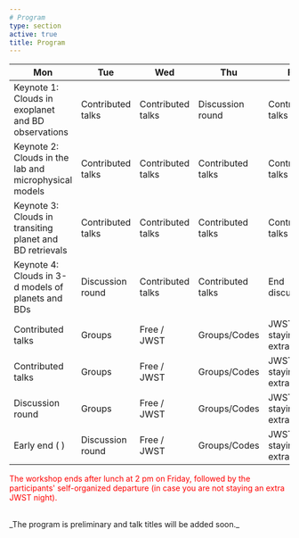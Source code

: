 ```yaml
---
# Program
type: section
active: true
title: Program
---
```


| Mon | Tue               | Wed               | Thu | Fri |
|---------------------------------|-------------------|-------------------|-----|--|
| Keynote 1: Clouds in exoplanet and BD observations  | Contributed talks | Contributed talks | Discussion round | Contributed talks       |
| Keynote 2: Clouds in the lab and microphysical models | Contributed talks | Contributed talks       | Contributed talks      | Contributed talks |
| Keynote 3: Clouds in transiting planet and BD retrievals | Contributed talks | Contributed talks       | Contributed talks      | Contributed talks |
| Keynote 4: Clouds in 3-d models of planets and BDs | Discussion round  | Contributed talks       | Contributed talks      | End discussion          |
| Contributed talks               | Groups            | Free / JWST                  | Groups/Codes           | JWST (if staying extra night)                    |
| Contributed talks               | Groups            | Free / JWST                  | Groups/Codes           | JWST (if staying extra night)                    |
| Discussion round                | Groups            | Free / JWST                  | Groups/Codes           | JWST (if staying extra night)                    |
| Early end (<i class="fa-solid fa-beer-mug-empty"></i> )              | Discussion round  | Free / JWST                  | Groups/Codes           | JWST (if staying extra night)                    |

<p style="color:red;">The workshop ends after lunch at 2 pm on Friday, followed by the participants' self-organized departure (in case you are not staying an extra JWST night).</p>
<br>
<i class="fa-regular fa-calendar" style="font-size:26px";></i> _The program is preliminary and talk titles will be added soon._
